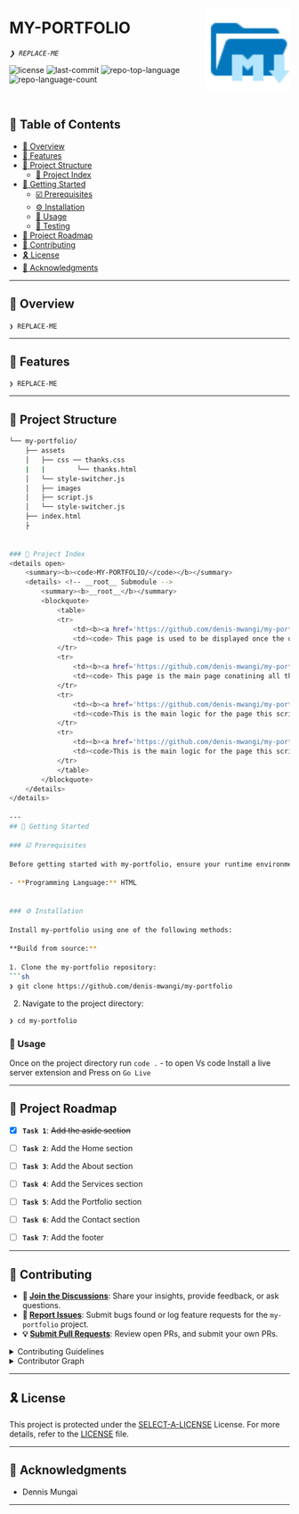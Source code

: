 <div align="left" style="position: relative;">
<img src="https://raw.githubusercontent.com/PKief/vscode-material-icon-theme/ec559a9f6bfd399b82bb44393651661b08aaf7ba/icons/folder-markdown-open.svg" align="right" width="30%" style="margin: -20px 0 0 20px;">
<h1>MY-PORTFOLIO</h1>
<p align="left">
	<em><code>❯ REPLACE-ME</code></em>
</p>
<p align="left">
	<img src="https://img.shields.io/github/license/denis-mwangi/my-portfolio?style=default&logo=opensourceinitiative&logoColor=white&color=00ff98" alt="license">
	<img src="https://img.shields.io/github/last-commit/denis-mwangi/my-portfolio?style=default&logo=git&logoColor=white&color=00ff98" alt="last-commit">
	<img src="https://img.shields.io/github/languages/top/denis-mwangi/my-portfolio?style=default&color=00ff98" alt="repo-top-language">
	<img src="https://img.shields.io/github/languages/count/denis-mwangi/my-portfolio?style=default&color=00ff98" alt="repo-language-count">
</p>
<p align="left"><!-- default option, no dependency badges. -->
</p>
<p align="left">
	<!-- default option, no dependency badges. -->
</p>
</div>
<br clear="right">

## 🔗 Table of Contents

- [📍 Overview](#-overview)
- [👾 Features](#-features)
- [📁 Project Structure](#-project-structure)
  - [📂 Project Index](#-project-index)
- [🚀 Getting Started](#-getting-started)
  - [☑️ Prerequisites](#-prerequisites)
  - [⚙️ Installation](#-installation)
  - [🤖 Usage](#🤖-usage)
  - [🧪 Testing](#🧪-testing)
- [📌 Project Roadmap](#-project-roadmap)
- [🔰 Contributing](#-contributing)
- [🎗 License](#-license)
- [🙌 Acknowledgments](#-acknowledgments)

---

## 📍 Overview

<code>❯ REPLACE-ME</code>

---

## 👾 Features

<code>❯ REPLACE-ME</code>

---

## 📁 Project Structure

```sh
└── my-portfolio/
    ├── assets
    │   ├── css ── thanks.css
    |   |        └── thanks.html
    │   └── style-switcher.js         
    │   ├── images
    │   ├── script.js
    │   └── style-switcher.js
    ├── index.html
    ├


### 📂 Project Index
<details open>
	<summary><b><code>MY-PORTFOLIO/</code></b></summary>
	<details> <!-- __root__ Submodule -->
		<summary><b>__root__</b></summary>
		<blockquote>
			<table>
			<tr>
				<td><b><a href='https://github.com/denis-mwangi/my-portfolio/main/thanks.html'>thanks.html</a></b></td>
				<td><code> This page is used to be displayed once the user submitts a log in form</code></td>
			</tr>
			<tr>
				<td><b><a href='https://github.com/denis-mwangi/my-portfolio/main/index.html'>index.html</a></b></td>
				<td><code> This page is the main page conatining all the sections in the porfolio.</code></td>
			</tr>
			<tr>
				<td><b><a href='https://github.com/denis-mwangi/my-portfolio/blob/main/script.js'>script.js</a></b></td>
				<td><code>This is the main logic for the page this script is used to toggle the navigation bar for small</code></td>
			</tr>
            <tr>
				<td><b><a href='https://github.com/denis-mwangi/my-portfolio/blob/main/script.js'>script.js</a></b></td>
				<td><code>This is the main logic for the page this script is used to toggle the navigation bar for small</code></td>
			</tr>
			</table>
		</blockquote>
	</details>
</details>

---
## 🚀 Getting Started

### ☑️ Prerequisites

Before getting started with my-portfolio, ensure your runtime environment meets the following requirements:

- **Programming Language:** HTML


### ⚙️ Installation

Install my-portfolio using one of the following methods:

**Build from source:**

1. Clone the my-portfolio repository:
```sh
❯ git clone https://github.com/denis-mwangi/my-portfolio
```

2. Navigate to the project directory:
```sh
❯ cd my-portfolio
```



### 🤖 Usage
Once on the project directory
run `code .` - to open Vs code
Install a live server extension and Press on `Go Live`



---
## 📌 Project Roadmap

- [X] **`Task 1`**: <strike>Add the aside section</strike>
- [ ] **`Task 2`**: Add the Home section
- [ ] **`Task 3`**: Add the About section
- [ ] **`Task 4`**: Add the Services section
- [ ] **`Task 5`**: Add the Portfolio section
- [ ] **`Task 6`**: Add the Contact section
- [ ] **`Task 7`**: Add the footer


---

## 🔰 Contributing

- **💬 [Join the Discussions](https://github.com/denis-mwangi/my-portfolio/discussions)**: Share your insights, provide feedback, or ask questions.
- **🐛 [Report Issues](https://github.com/denis-mwangi/my-portfolio/issues)**: Submit bugs found or log feature requests for the `my-portfolio` project.
- **💡 [Submit Pull Requests](https://github.com/denis-mwangi/my-portfolio/blob/main/CONTRIBUTING.md)**: Review open PRs, and submit your own PRs.

<details closed>
<summary>Contributing Guidelines</summary>

1. **Fork the Repository**: Start by forking the project repository to your github account.
2. **Clone Locally**: Clone the forked repository to your local machine using a git client.
   ```sh
   git clone https://github.com/denis-mwangi/my-portfolio
   ```
3. **Create a New Branch**: Always work on a new branch, giving it a descriptive name.
   ```sh
   git checkout -b new-feature-x
   ```
4. **Make Your Changes**: Develop and test your changes locally.
5. **Commit Your Changes**: Commit with a clear message describing your updates.
   ```sh
   git commit -m 'Implemented new feature x.'
   ```
6. **Push to github**: Push the changes to your forked repository.
   ```sh
   git push origin new-feature-x
   ```
7. **Submit a Pull Request**: Create a PR against the original project repository. Clearly describe the changes and their motivations.
8. **Review**: Once your PR is reviewed and approved, it will be merged into the main branch. Congratulations on your contribution!
</details>

<details closed>
<summary>Contributor Graph</summary>
<br>
<p align="left">
   <a href="https://github.com{/denis-mwangi/my-portfolio/}graphs/contributors">
      <img src="https://contrib.rocks/image?repo=denis-mwangi/my-portfolio">
   </a>
</p>
</details>

---

## 🎗 License

This project is protected under the [SELECT-A-LICENSE](https://choosealicense.com/licenses) License. For more details, refer to the [LICENSE](https://choosealicense.com/licenses/) file.

---

## 🙌 Acknowledgments

- Dennis Mungai

---
